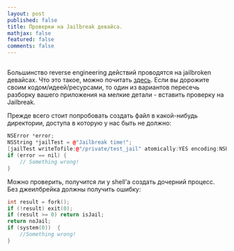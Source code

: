 ```yaml
---
layout: post
published: false
title: Проверки на Jailbreak девайса.
mathjax: false
featured: false
comments: false
---
```


## 
Большинство reverse engineering действий проводятся на jailbroken девайсах. Что это такое, можно почитать [здесь](http://uk.wikipedia.org/wiki/Jailbreak). Если вы дорожите своим кодом/идеей/ресурсами, то один из вариантов пересечь разборку вашего приложения на мелкие детали - вставить проверку на Jailbreak.

Прежде всего стоит попробовать создать файл в какой-нибудь директории, доступа в которую у нас быть не должно:

```c++
NSError *error;
NSString *jailTest = @"Jailbreak time!";
[jailTest writeTofile:@"/private/test_jail" atomically:YES encoding:NSUTF8StringEncoding error:&error];
if (error == nil) {
	// Something wrong!
}
```

Можно проверить, получится ли у shell'a создать дочерний процесс. Без джеилбрейка должны получить ошибку:
```c++
int result = fork();
if (!result) exit(0);
if (result >= 0) return isJail;
return noJail;
if (system(0))  {
	//Something wrong!
}
```